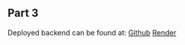 ## Part 3

Deployed backend can be found at: 
[Github](https://github.com/lumikoh/full_stack_open_part3_server)
[Render](https://phonebook-test-9ezm.onrender.com/)